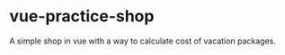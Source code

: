 <h1>vue-practice-shop</h1>

A simple shop in vue with a way to calculate cost of vacation packages.
